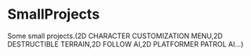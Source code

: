 # SmallProjects
Some small projects.(2D CHARACTER CUSTOMIZATION MENU,2D DESTRUCTIBLE TERRAIN,2D FOLLOW AI,2D PLATFORMER PATROL AI...)
